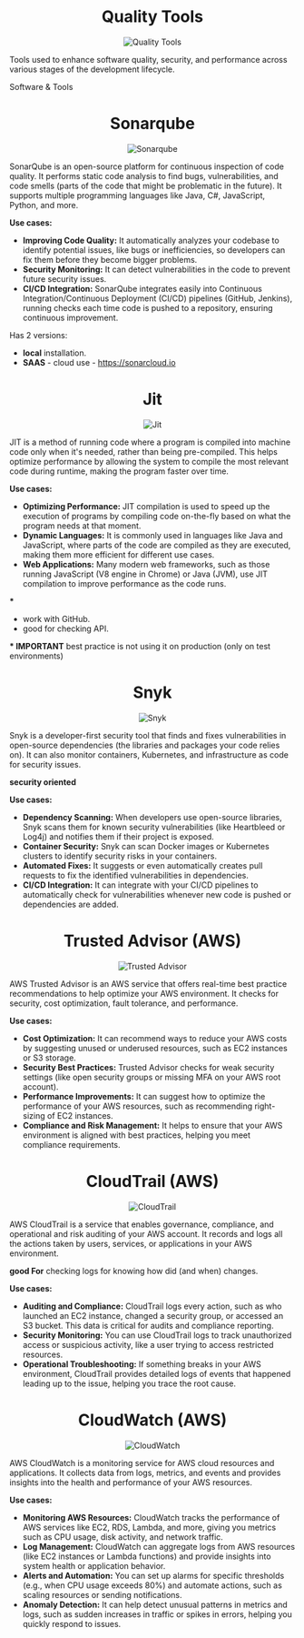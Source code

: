 <div align="center">

# **Quality Tools**

![Quality Tools](../pic/qualityTools.gif)
</div>

Tools used to enhance software quality, security, and performance across various stages of the development lifecycle. 

Software & Tools

<div align="center">

# **Sonarqube**

![Sonarqube](../pic/sonarqube1.gif)

</div>

SonarQube is an open-source platform for continuous inspection of code quality. It performs static code analysis to find bugs, vulnerabilities, and code smells (parts of the code that might be problematic in the future). It supports multiple programming languages like Java, C#, JavaScript, Python, and more.

__Use cases:__

  * __Improving Code Quality:__ It automatically analyzes your codebase to identify potential issues, like bugs or inefficiencies, so developers can fix them before they become bigger problems.
  * __Security Monitoring:__ It can detect vulnerabilities in the code to prevent future security issues.
  * __CI/CD Integration:__ SonarQube integrates easily into Continuous Integration/Continuous Deployment (CI/CD) pipelines (GitHub, Jenkins), running checks each time code is pushed to a repository, ensuring continuous improvement.

Has 2 versions:

  * __local__ installation.
  * __SAAS__ - cloud use - https://sonarcloud.io

<div align="center">

# **Jit**

![Jit](../pic/jit.gif)

</div>

JIT is a method of running code where a program is compiled into machine code only when it's needed, rather than being pre-compiled. This helps optimize performance by allowing the system to compile the most relevant code during runtime, making the program faster over time.

__Use cases:__

  * __Optimizing Performance:__ JIT compilation is used to speed up the execution of programs by compiling code on-the-fly based on what the program needs at that moment.
  * __Dynamic Languages:__ It is commonly used in languages like Java and JavaScript, where parts of the code are compiled as they are executed, making them more efficient for different use cases.
  * __Web Applications:__ Many modern web frameworks, such as those running JavaScript (V8 engine in Chrome) or Java (JVM), use JIT compilation to improve performance as the code runs.

__*__ 
  
  * work with GitHub.
  * good for checking API.

__* IMPORTANT__ best practice is not using it on production (only on test environments)

<div align="center">

# **Snyk**

![Snyk](../pic/snyk.gif)

</div>

Snyk is a developer-first security tool that finds and fixes vulnerabilities in open-source dependencies (the libraries and packages your code relies on). It can also monitor containers, Kubernetes, and infrastructure as code for security issues.

__security oriented__ 

__Use cases:__

  * __Dependency Scanning:__ When developers use open-source libraries, Snyk scans them for known security vulnerabilities (like Heartbleed or Log4j) and notifies them if their project is exposed.
  * __Container Security:__ Snyk can scan Docker images or Kubernetes clusters to identify security risks in your containers.
  * __Automated Fixes:__ It suggests or even automatically creates pull requests to fix the identified vulnerabilities in dependencies.
  * __CI/CD Integration:__ It can integrate with your CI/CD pipelines to automatically check for vulnerabilities whenever new code is pushed or dependencies are added.

<div align="center">

# **Trusted Advisor (AWS)**

![Trusted Advisor](../pic/trustedAdciser.gif)

</div>

AWS Trusted Advisor is an AWS service that offers real-time best practice recommendations to help optimize your AWS environment. It checks for security, cost optimization, fault tolerance, and performance.

__Use cases:__

  * __Cost Optimization:__ It can recommend ways to reduce your AWS costs by suggesting unused or underused resources, such as EC2 instances or S3 storage.
  * __Security Best Practices:__ Trusted Advisor checks for weak security settings (like open security groups or missing MFA on your AWS root account).
  * __Performance Improvements:__ It can suggest how to optimize the performance of your AWS resources, such as recommending right-sizing of EC2 instances.
  * __Compliance and Risk Management:__ It helps to ensure that your AWS environment is aligned with best practices, helping you meet compliance requirements.

<div align="center">

# **CloudTrail (AWS)**

![CloudTrail](../pic/cloudTrail.gif)

</div>

AWS CloudTrail is a service that enables governance, compliance, and operational and risk auditing of your AWS account. It records and logs all the actions taken by users, services, or applications in your AWS environment.

__good For__ checking logs for knowing how did (and when) changes.

__Use cases:__

  * __Auditing and Compliance:__ CloudTrail logs every action, such as who launched an EC2 instance, changed a security group, or accessed an S3 bucket. This data is critical for audits and compliance reporting.
  * __Security Monitoring:__ You can use CloudTrail logs to track unauthorized access or suspicious activity, like a user trying to access restricted resources.
  * __Operational Troubleshooting:__ If something breaks in your AWS environment, CloudTrail provides detailed logs of events that happened leading up to the issue, helping you trace the root cause.

<div align="center">

# **CloudWatch (AWS)**

![CloudWatch](../pic/cloudWatch.gif)

</div>

AWS CloudWatch is a monitoring service for AWS cloud resources and applications. It collects data from logs, metrics, and events and provides insights into the health and performance of your AWS resources.

__Use cases:__

  * __Monitoring AWS Resources:__ CloudWatch tracks the performance of AWS services like EC2, RDS, Lambda, and more, giving you metrics such as CPU usage, disk activity, and network traffic.
  * __Log Management:__ CloudWatch can aggregate logs from AWS resources (like EC2 instances or Lambda functions) and provide insights into system health or application behavior.
  * __Alerts and Automation:__ You can set up alarms for specific thresholds (e.g., when CPU usage exceeds 80%) and automate actions, such as scaling resources or sending notifications.
  * __Anomaly Detection:__ It can help detect unusual patterns in metrics and logs, such as sudden increases in traffic or spikes in errors, helping you quickly respond to issues.
